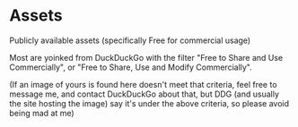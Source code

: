# Assets
Publicly available assets (specifically Free for commercial usage)

Most are yoinked from DuckDuckGo with the filter "Free to Share and Use Commercially", or "Free to Share, Use and Modify Commercially". 

(If an image of yours is found here doesn't meet that criteria, feel free to message me, and contact DuckDuckGo about that, but DDG (and usually the site hosting the image) say it's under the above criteria, so please avoid being mad at me)
